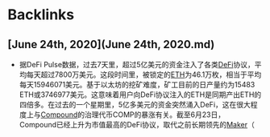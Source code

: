 
# Backlinks
## [June 24th, 2020](June 24th, 2020.md)
- 据DeFi Pulse数据，过去7天里，超过5亿美元的资金注入了各类[DeFi](DeFi.md)协议，平均每天超过7800万美元。这段时间里，被锁定的[ETH](ETH.md)为46.1万枚，相当于平均每天15946071美元。基于以太坊的挖矿难度，矿工目前的日产量约为15483 ETH或3746977美元。这意味着用户向DeFi协议注入的ETH是同期产出ETH的四倍多。在过去的一个星期里，5亿多美元的资金突然涌入DeFi，这在很大程度上与[Compound](Compound.md)的治理代币COMP的暴涨有关。截至6月23日，Compound已经上升为市值最高的DeFi协议，取代之前长期领先的[Maker](Maker.md)（


